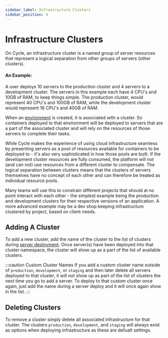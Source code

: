 ```yaml
---
sidebar_label: Infrastructure Clusters
sidebar_position: 4
---
```


# Infrastructure Clusters
On Cycle, an infrastructure cluster is a named group of server resources that represent a logical separation from other groups of servers (other clusters).


#### An Example:
A user deploys 10 servers to the production cluster and 4 servers to a development cluster.  The servers in this example each have 4 CPU's and 10GB of RAM, to keep things simple. The production cluster, would represent 40 CPU's and 100GB of RAM, while the development cluster would represent 16 CPU's and 40GB of RAM.  


When an [environment](/docs/environments/overview) is created, it is associated with a cluster.  So containers deployed to that environment will be deployed to servers that are a part of the associated cluster and will rely on the resources of those servers to complete their tasks.  

While Cycle makes the experience of using cloud infrastructure seamless by presenting servers as a pool of resources available for containers to be deployed to - it's also very sophisticated in how those pools are built.  If the development cluster resources are fully consumed, the platform will not (and can not) use resources from a different cluster to compensate.  The logical separation between clusters means that the clusters of servers themselves have no concept of each other and can therefore be treated as individual resource pools.

Many teams will use this to constrain different projects that should at no point interact with each other - the simplest example being the production and development clusters for their respective versions of an application.  A more advanced example may be a dev shop keeping infrastructure clustered by project, based on client needs. 




## Adding A Cluster
To add a new cluster, add the name of the cluster to the list of clusters during [server deployment](/docs/infrastructure/add-infrastructure).  Once server(s) have been deployed into that cluster namespace, the cluster will show up as a part of the list of available clusters.  

:::caution Custom Cluster Names
If you add a custom cluster name outside of `production`, `development`, or `staging` and then later delete all servers deployed to that cluster, it will not show up as part of the list of clusters the next time you go to add a server.  To deploy to that custom cluster once again, just add the name during a server deploy and it will once again show in the list.
:::


## Deleting Clusters
To remove a cluster simply delete all associated infrastructure for that cluster.  The clusters `production`, `development`, and `staging` will always exist as options when deploying infrastructure as these are defualt settings.